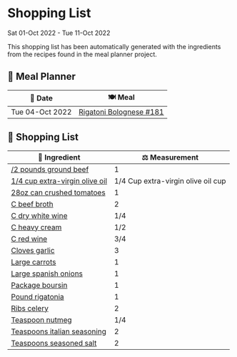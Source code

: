 # Shopping List

Sat 01-Oct 2022 - Tue 11-Oct 2022

This shopping list has been automatically generated with the ingredients from the recipes found in the meal planner project.

## 📅 Meal Planner

|📅 Date| 🍽️ Meal|
|----|----|
|Tue 04-Oct 2022|[Rigatoni Bolognese #181](https://github.com/bryanbr23/Recipes/issues/181)|

## 🛒 Shopping List

| 🍌 Ingredient| ⚖️ Measurement|
|----------|-----------|
|[/2 pounds ground beef](https://www.sainsburys.co.uk/gol-ui/SearchResults//2%20pounds%20ground%20beef)|1|
|[1/4 cup extra-virgin olive oil](https://www.sainsburys.co.uk/gol-ui/SearchResults/1/4%20cup%20extra-virgin%20olive%20oil)|1/4 Cup extra-virgin olive oil cup|
|[28oz can crushed tomatoes](https://www.sainsburys.co.uk/gol-ui/SearchResults/28oz%20can%20crushed%20tomatoes)|1|
|[C beef broth](https://www.sainsburys.co.uk/gol-ui/SearchResults/C%20beef%20broth)|2|
|[C dry white wine](https://www.sainsburys.co.uk/gol-ui/SearchResults/C%20dry%20white%20wine)|1/4|
|[C heavy cream](https://www.sainsburys.co.uk/gol-ui/SearchResults/C%20heavy%20cream)|1/2|
|[C red wine](https://www.sainsburys.co.uk/gol-ui/SearchResults/C%20red%20wine)|3/4|
|[Cloves garlic](https://www.sainsburys.co.uk/gol-ui/SearchResults/Cloves%20garlic)|3|
|[Large carrots](https://www.sainsburys.co.uk/gol-ui/SearchResults/Large%20carrots)|1|
|[Large spanish onions](https://www.sainsburys.co.uk/gol-ui/SearchResults/Large%20spanish%20onions)|1|
|[Package boursin](https://www.sainsburys.co.uk/gol-ui/SearchResults/Package%20boursin)|1|
|[Pound rigatonia](https://www.sainsburys.co.uk/gol-ui/SearchResults/Pound%20rigatonia)|1|
|[Ribs celery](https://www.sainsburys.co.uk/gol-ui/SearchResults/Ribs%20celery)|2|
|[Teaspoon nutmeg](https://www.sainsburys.co.uk/gol-ui/SearchResults/Teaspoon%20nutmeg)|1/4|
|[Teaspoons italian seasoning](https://www.sainsburys.co.uk/gol-ui/SearchResults/Teaspoons%20italian%20seasoning)|2|
|[Teaspoons seasoned salt](https://www.sainsburys.co.uk/gol-ui/SearchResults/Teaspoons%20seasoned%20salt)|2|
